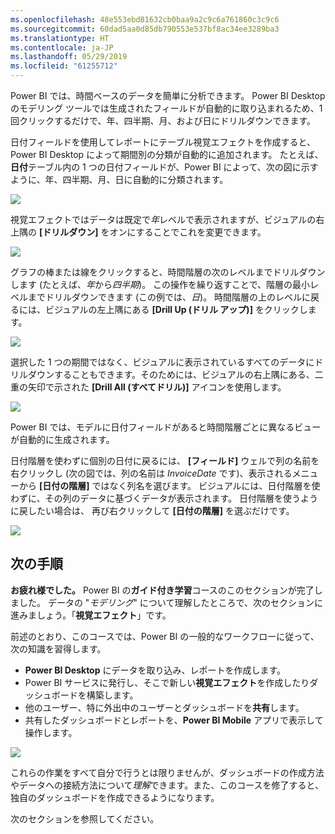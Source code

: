 ```yaml
---
ms.openlocfilehash: 48e553ebd81632cb0baa9a2c9c6a761860c3c9c6
ms.sourcegitcommit: 60dad5aa0d85db790553e537bf8ac34ee3289ba3
ms.translationtype: HT
ms.contentlocale: ja-JP
ms.lasthandoff: 05/29/2019
ms.locfileid: "61255712"
---
```

Power BI では、時間ベースのデータを簡単に分析できます。 Power BI Desktop のモデリング ツールでは生成されたフィールドが自動的に取り込まれるため、1 回クリックするだけで、年、四半期、月、および日にドリルダウンできます。  

日付フィールドを使用してレポートにテーブル視覚エフェクトを作成すると、Power BI Desktop によって期間別の分類が自動的に追加されます。 たとえば、**日付**テーブル内の 1 つの日付フィールドが、Power BI によって、次の図に示すように、年、四半期、月、日に自動的に分類されます。

![](media/2-6a-explore-time-based-data/2-6a_1.png)

視覚エフェクトではデータは既定で*年*レベルで表示されますが、ビジュアルの右上隅の **[ドリルダウン]** をオンにすることでこれを変更できます。

![](media/2-6a-explore-time-based-data/2-6a_2.png)

グラフの棒または線をクリックすると、時間階層の次のレベルまでドリルダウンします (たとえば、*年*から*四半期*)。 この操作を繰り返すことで、階層の最小レベルまでドリルダウンできます (この例では、*日*)。 時間階層の上のレベルに戻るには、ビジュアルの左上隅にある **[Drill Up (ドリル アップ)]** をクリックします。

![](media/2-6a-explore-time-based-data/2-6a_3.png)

選択した 1 つの期間ではなく、ビジュアルに表示されているすべてのデータにドリルダウンすることもできます。そのためには、ビジュアルの右上隅にある、二重の矢印で示された **[Drill All (すべてドリル)]** アイコンを使用します。

![](media/2-6a-explore-time-based-data/2-6a_4.png)

Power BI では、モデルに日付フィールドがあると時間階層ごとに異なるビューが自動的に生成されます。

日付階層を使わずに個別の日付に戻るには、 **[フィールド]** ウェルで列の名前を右クリックし (次の図では、列の名前は *InvoiceDate* です)、表示されるメニューから **[日付の階層]** ではなく列名を選びます。 ビジュアルには、日付階層を使わずに、その列のデータに基づくデータが表示されます。 日付階層を使うように戻したい場合は、 再び右クリックして **[日付の階層]** を選ぶだけです。

![](media/2-6a-explore-time-based-data/2-6a_5.png)

## <a name="next-steps"></a>次の手順
**お疲れ様でした。** Power BI の**ガイド付き学習**コースのこのセクションが完了しました。 データの "*モデリング*" について理解したところで、次のセクションに進みましょう。「**視覚エフェクト**」です。

前述のとおり、このコースでは、Power BI の一般的なワークフローに従って、次の知識を習得します。

* **Power BI Desktop** にデータを取り込み、レポートを作成します。
* Power BI サービスに発行し、そこで新しい**視覚エフェクト**を作成したりダッシュボードを構築します。
* 他のユーザー、特に外出中のユーザーとダッシュボードを**共有**します。
* 共有したダッシュボードとレポートを、**Power BI Mobile** アプリで表示して操作します。

![](media/2-6a-explore-time-based-data/c0a1_1.png)

これらの作業をすべて自分で行うとは限りませんが、ダッシュボードの作成方法やデータへの接続方法について*理解*できます。また、このコースを修了すると、独自のダッシュボードを作成できるようになります。

次のセクションを参照してください。


